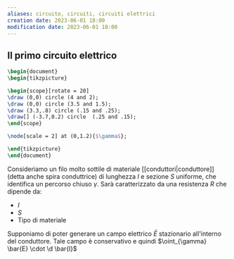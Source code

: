 ```yaml
---
aliases: circuito, circuiti, circuiti elettrici
creation date: 2023-06-01 18:00
modification date: 2023-06-01 18:00
---
```


## Il primo circuito elettrico

```tikz
\begin{document}
\begin{tikzpicture}

\begin{scope}[rotate = 20]
\draw (0,0) circle (4 and 2);
\draw (0,0) circle (3.5 and 1.5);
\draw (3.3,.8) circle (.15 and .25);
\draw[] (-3.7,0.2) circle  (.25 and .15);
\end{scope}

\node[scale = 2] at (0,1.2){$\gamma$};

\end{tikzpicture}
\end{document}
```
Consideriamo un filo molto sottile di materiale [[conduttori|conduttore]] (detta anche spira conduttrice) di lunghezza $I$ e sezione $S$ uniforme, che identifica un percorso chiuso $\gamma$. Sarà caratterizzato da una resistenza $R$ che dipende da:
- $I$
- $S$
- Tipo di materiale

Supponiamo di poter generare un campo elettrico $\bar{E}$ stazionario all'interno del conduttore. Tale campo è conservativo e quindi $\oint_{\gamma} \bar{E} \cdot \d \bar{l}$